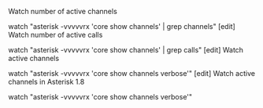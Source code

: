 Watch number of active channels

watch "asterisk -vvvvvrx 'core show channels' | grep channels"
[edit] Watch number of active calls

watch "asterisk -vvvvvrx 'core show channels' | grep calls"
[edit] Watch active channels

watch "asterisk -vvvvvrx 'core show channels verbose'"
[edit] Watch active channels in Asterisk 1.8

watch "asterisk -vvvvvrx 'core show channels verbose'" 